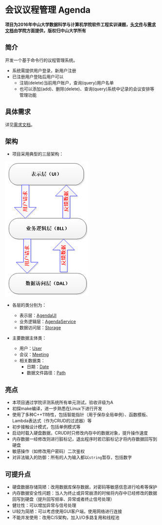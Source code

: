 # 会议议程管理 Agenda 

**项目为2016年中山大学数据科学与计算机学院软件工程实训课题，[头文件](./include)与[需求文档](./Requirement.md)由学院方面提供，版权归中山大学所有**

## 简介

开发一个基于命令行的议程管理系统。
- 系统需提供用户登录，新用户注册
- 已注册用户登陆后用户可以
    - 注销(delete)当前用户账户，查询(query)用户名单
    - 也可以添加(add)、删除(delete)、查询(query)系统中记录的会议安排等管理功能

## 具体需求

详见[需求文档](./需求文档.md)。

## 架构

- 项目采用典型的三层架构：

![architecture](./img/architecture.png)

- 各层的类分别为：

    - 表示层：[AgendaUI](./include/AgendaUI.hpp)
    - 业务逻辑层：[AgendaService](./include/AgendaService.hpp)
    - 数据访问层：[Storage](./include/Storage.hpp)

- 主要数据主体类：
    - 用户：[User](./include/User.hpp)
    - 会议：[Meeting](./include/Meeting.hpp)
    - 相关数据类：
        - 日期：[Date](./include/Date.hpp)
        - 数据文件路径：[Path](./include/Path.hpp)

## 亮点

- 本项目通过学院评测系统所有单元测试，验收评级为A
- 初探make编译，进一步熟悉在Linux下进行开发
- 使用了多种C++11特性，包括智能指针（用于保存全局单例）、函数模板、Lambda表达式（作为CRUD的过滤器）等
- 初步接触设计模式，包括单例模式等
- 启动时载入硬盘数据，CRUD时只修改内存中的数据对象，提升操作速度
- 内存数据一经修改则进行脏标记，退出程序时若已脏标记才将内存数据回写到硬盘
- 敏感操作（如修改用户密码）二次鉴权
- 对非法输入的防御：所有的人为输入都以`string`暂存，包括数字

## 可提升点

- 硬盘数据存储简陋：改用数据库保存数据，对密码等敏感信息进行哈希等保护
- 内存数据安全性问题：当人为终止或异常崩溃的时候将内存中已经修改的数据回写到硬盘（提升回写频率、异常或者终止信号处理）
- 健壮性：可以增加异常与信号处理
- UI较为简陋：可以考虑使用GUI客户端，使用网络进行连接
- 不能并发使用：改用C/S架构，加入I/O多路复用和线程池

